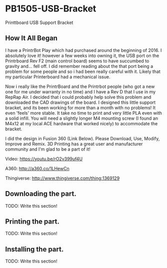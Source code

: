 PB1505-USB-Bracket
==================

Printtboard USB Support Bracket

How It All Began
----------------

I have a PrintrBot Play which had purchased around the beginning of 2016. I absolutely love it! however a few weeks into owning it, the USB port on the Printrboard Rev F2 (main control board) seems to have succumbed to gravity and... fell off. I did remember reading about the that port being a problem for some people and so i had been really careful with it. Likely that my particular Printerboard had a mechanical issue. 

Now i really like the PrintrBoard and the Printrbot people (who got a new one for me under warranty in no time) and I have a Rev D that I use in my RepRap Air. I decided that i could probably help solve this problem and downloaded the CAD drawings of the board. I designed this little support bracket, and its been working for more than a month with no problems! It even 'feels' more stable. It take no time to print and very little PLA even with a solid infill. You will need a slightly longer M4 mounting screw (I found an M4x12 at my local ACE hardware that worked nicely) to accommodate the bracket.

I did the design in Fusion 360 (Link Below). Please Download, Use, Modify, Improve and Remix. 3D Printing has a great user and manufacturer community and I'm glad to be a part of it!

Video: https://youtu.be/rO2v399uf4U

A360: http://a360.co/1LHewCn

Thingiverse: http://www.thingiverse.com/thing:1369129

Downloading the part.
---------------------

TODO: Write this section!

Printing the part.
------------------

TODO: Write this section!

Installing the part.
--------------------

TODO: Write this section!
